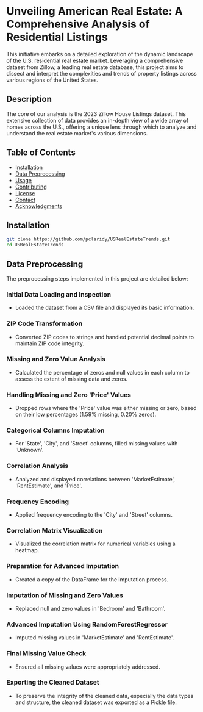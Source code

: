# Unveiling American Real Estate: A Comprehensive Analysis of Residential Listings

This initiative embarks on a detailed exploration of the dynamic landscape of the U.S. residential real estate market. Leveraging a comprehensive dataset from Zillow, a leading real estate database, this project aims to dissect and interpret the complexities and trends of property listings across various regions of the United States.

## Description

The core of our analysis is the 2023 Zillow House Listings dataset. This extensive collection of data provides an in-depth view of a wide array of homes across the U.S., offering a unique lens through which to analyze and understand the real estate market's various dimensions.

## Table of Contents

- [Installation](#installation)
- [Data Preprocessing](#data-preprocessing)
- [Usage](#usage)
- [Contributing](#contributing)
- [License](#license)
- [Contact](#contact)
- [Acknowledgments](#acknowledgments)

## Installation

```bash
git clone https://github.com/pclaridy/USRealEstateTrends.git
cd USRealEstateTrends
```
## Data Preprocessing

The preprocessing steps implemented in this project are detailed below:

### Initial Data Loading and Inspection
- Loaded the dataset from a CSV file and displayed its basic information.

### ZIP Code Transformation
- Converted ZIP codes to strings and handled potential decimal points to maintain ZIP code integrity.

### Missing and Zero Value Analysis
- Calculated the percentage of zeros and null values in each column to assess the extent of missing data and zeros.

### Handling Missing and Zero 'Price' Values
- Dropped rows where the 'Price' value was either missing or zero, based on their low percentages (1.59% missing, 0.20% zeros).

### Categorical Columns Imputation
- For 'State', 'City', and 'Street' columns, filled missing values with 'Unknown'.

### Correlation Analysis
- Analyzed and displayed correlations between 'MarketEstimate', 'RentEstimate', and 'Price'.

### Frequency Encoding
- Applied frequency encoding to the 'City' and 'Street' columns.

### Correlation Matrix Visualization
- Visualized the correlation matrix for numerical variables using a heatmap.

### Preparation for Advanced Imputation
- Created a copy of the DataFrame for the imputation process.

### Imputation of Missing and Zero Values
- Replaced null and zero values in 'Bedroom' and 'Bathroom'.

### Advanced Imputation Using RandomForestRegressor
- Imputed missing values in 'MarketEstimate' and 'RentEstimate'.

### Final Missing Value Check
- Ensured all missing values were appropriately addressed.

### Exporting the Cleaned Dataset
- To preserve the integrity of the cleaned data, especially the data types and structure, the cleaned dataset was exported as a Pickle file.
